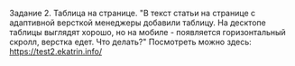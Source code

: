 Задание 2. Таблица на странице.
"В текст статьи на странице с адаптивной версткой менеджеры добавили таблицу. На десктопе таблицы выглядят хорошо, но на мобиле - появляется горизонтальный скролл, верстка едет. Что делать?"
Посмотреть можно здесь: https://test2.ekatrin.info/